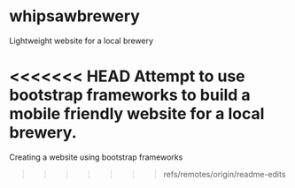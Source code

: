 # whipsawbrewery
Lightweight website for a local brewery

<<<<<<< HEAD
Attempt to use bootstrap frameworks to build a mobile friendly website for a local brewery. 
=======
Creating a website using bootstrap frameworks 
>>>>>>> refs/remotes/origin/readme-edits
